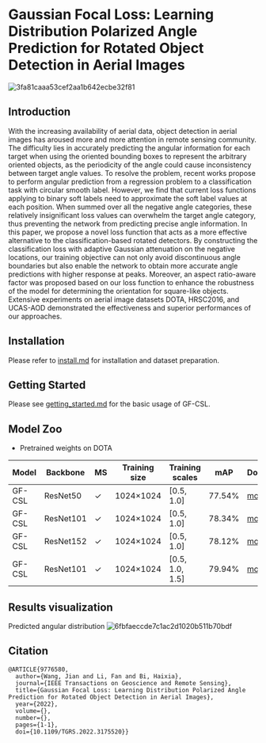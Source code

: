 # Gaussian Focal Loss: Learning Distribution Polarized Angle Prediction for Rotated Object Detection in Aerial Images
![3fa81caaa53cef2aa1b642ecbe32f81](https://user-images.githubusercontent.com/56680663/166686152-21ce7cd1-d130-4a36-b0b3-6fe5590440b2.png)
## Introduction
With the increasing availability of aerial data, object detection in aerial images has aroused more and more attention in remote sensing community. The difficulty lies in accurately predicting the angular information for each target when using the oriented bounding boxes to represent the arbitrary oriented objects, as the periodicity of the angle could cause inconsistency between target angle values. To resolve the problem, recent works propose to perform angular prediction from a regression problem to a classification task with circular smooth label. However, we find that current loss functions applying to binary soft labels need to approximate the soft label values at each position. When summed over all the negative angle categories, these relatively insignificant loss values can overwhelm the target angle category, thus preventing the network from predicting precise angle information. In this paper, we propose a novel loss function that acts as a more effective alternative to the classification-based rotated detectors. By constructing the classification loss with adaptive Gaussian attenuation on the negative locations, our training objective can not only avoid discontinuous angle boundaries but also enable the network to obtain more accurate angle predictions with higher response at peaks. Moreover, an aspect ratio-aware factor was proposed based on our loss function to enhance the robustness of the model for determining the orientation for square-like objects. Extensive experiments on aerial image datasets DOTA, HRSC2016, and UCAS-AOD demonstrated the effectiveness and superior performances of our approaches.

## Installation
Please refer to [install.md](https://github.com/WangJian981002/GF-CSL/blob/main/docs/INSTALL.md) for installation and dataset preparation.

## Getting Started
Please see [getting_started.md](https://github.com/WangJian981002/GF-CSL/blob/main/docs/GETTING_STARTED.md) for the basic usage of GF-CSL.

## Model Zoo
* Pretrained weights on DOTA

Model | Backbone | MS | Training size | Training scales | mAP | Download 
------------- | ------------- | ------------- | ------------- | ------------- | ------------- | -------------
GF-CSL | ResNet50 | ✓ | 1024×1024 | [0.5, 1.0] | 77.54% | [model](https://drive.google.com/file/d/17Z-0i-ifP_fY58CfoBr8LGBsfLLklm1l/view?usp=sharing)
GF-CSL | ResNet101 | ✓ | 1024×1024 | [0.5, 1.0] | 78.34% | [model](https://drive.google.com/file/d/1NU5ypyioIIpqCFBLT_87eT-_7K-gYzzS/view?usp=sharing)
GF-CSL | ResNet152 | ✓ | 1024×1024 | [0.5, 1.0] | 78.12% | [model](https://drive.google.com/file/d/1GgHAI57HFkhw_an3ONGt9Syttfrjg683/view?usp=sharing)
GF-CSL | ResNet101 | ✓ | 1024×1024 | [0.5, 1.0, 1.5] | 79.94% | [model](https://drive.google.com/file/d/1eAz5l-M4IqycL9mW2zegwN6wzVMIdJgM/view?usp=sharing)

<!---
* Pretrained weights on HRSC2016 and UCAS-AOD

Dataset | Backbone | MS | Training size | mAP07 | mAP12 | Download 
------------- | ------------- | ------------- | ------------- | ------------- | ------------- | -------------
HRSC2016 | ResNet50 | ✓ | 640×640 | 90.33% | 97.38% |
HRSC2016 | ResNet101 | ✓ | 800×800 | 90.53% | 97.90% |
UCAS-AOD | ResNet50 | ✓ | 640×640 | 89.61% | 96.42% |
UCAS-AOD | ResNet101 | ✓ | 800×800 | 89.51% | 96.51% |
-->
## Results visualization
Predicted angular distribution
![6fbfaeccde7c1ac2d1020b511b70bdf](https://user-images.githubusercontent.com/56680663/169776865-0e616e4c-c1b2-4659-abce-bc81229ac60b.png)


## Citation
```
@ARTICLE{9776580,
  author={Wang, Jian and Li, Fan and Bi, Haixia},
  journal={IEEE Transactions on Geoscience and Remote Sensing}, 
  title={Gaussian Focal Loss: Learning Distribution Polarized Angle Prediction for Rotated Object Detection in Aerial Images}, 
  year={2022},
  volume={},
  number={},
  pages={1-1},
  doi={10.1109/TGRS.2022.3175520}}
```
